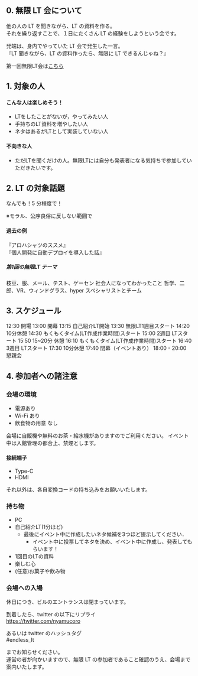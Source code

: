 ## 0. 無限 LT 会について

他の人の LT を聞きながら、LT の資料を作る。  
それを繰り返すことで、１日にたくさん LT の経験をしようという会です。

発端は、身内でやっていた LT 会で発生した一言。  
『LT 聞きながら、LT の資料作ったら、無限に LT できるんじゃね？』

第一回無限LT会は[こちら](https://oysters.connpass.com/event/129365/)  

## 1. 対象の人

#### こんな人は楽しめそう！
- LTをしたことがないが，やってみたい人
- 手持ちのLT資料を増やしたい人
- ネタはあるがLTとして実装していない人

#### 不向きな人
- ただLTを聞くだけの人。無限LTには自分も発表者になる気持ちで参加していただきたいです。

## 2. LT の対象話題

なんでも！5 分程度で！

※モラル、公序良俗に反しない範囲で

#### 過去の例

『アロハシャツのススメ』  
『個人開発に自動デプロイを導入した話』

##### 第1回の無限LT テーマ
枝豆、服、メール、テスト、ゲーセン
社会人になってわかったこと
哲学、二郎、VR、ウィンドグラス、hyper
スペシャリストとチーム


## 3. スケジュール
<!-- TODO: 要文言修正 -->
12:30 開場
13:00 開幕
13:15 自己紹介LT開始
13:30 無限LT1週目スタート
14:20 10分休憩
14:30 もくもくタイム(LT作成作業時間)スタート
15:00 2週目 LTスタート
15:50 15~20分 休憩
16:10 もくもくタイム(LT作成作業時間)スタート
16:40 3週目 LTスタート
17:30 10分休憩
17:40 閉幕（イベントあり）
18:00 - 20:00 懇親会

## 4. 参加者への諸注意

### 会場の環境
- 電源あり
- Wi-Fi あり
- 飲食物の用意 なし

会場に自販機や無料のお茶・給水機がありますのでご利用ください。
イベント中は入館管理の都合上、禁煙とします。

#### 接続端子
- Type-C
- HDMI

それ以外は、各自変換コードの持ち込みをお願いいたします。

### 持ち物

- PC
- 自己紹介LT(1分ほど)
  - 最後にイベント中に作成したいネタ候補を3つほど提示してください．
    - イベント中に投票してネタを決め、イベント中に作成し、発表してもらいます！
- 1回目のLTの資料
- 楽しむ心
- (任意)お菓子や飲み物

### 会場への入場
<!-- TODO: 次回の会場のルール追加 -->

休日につき、ビルのエントランスは閉まっています。

到着したら、twitter の以下にリプライ  
https://twitter.com/nyamucoro

あるいは twitter のハッシュタグ  
 #endless_lt

までお知らせください。  
運営の者が向かいますので、無限 LT の参加者であること確認のうえ、会場まで案内いたします。
